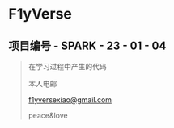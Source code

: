 # F1yVerse

## 项目编号 - SPARK - 23 - 01 - 04

> 在学习过程中产生的代码
>
> 本人电邮
>
> f1yversexiao@gmail.com
>
> peace&love
